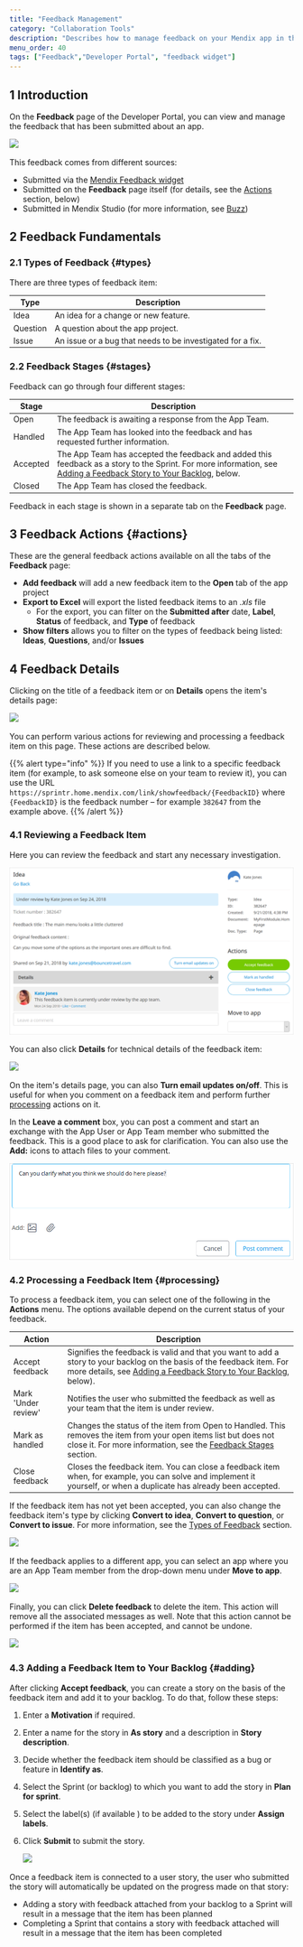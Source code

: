 ```yaml
---
title: "Feedback Management"
category: "Collaboration Tools"
description: "Describes how to manage feedback on your Mendix app in the Developer Portal."
menu_order: 40
tags: ["Feedback","Developer Portal", "feedback widget"]
---
```


## 1 Introduction

On the **Feedback** page of the Developer Portal, you can view and manage the feedback that has been submitted about an app.

![](attachments/feedback/feedback.png)

This feedback comes from different sources:

* Submitted via the [Mendix Feedback widget](/appstore/widgets/mendix-feedback)
* Submitted on the **Feedback** page itself (for details, see the [Actions](#actions) section, below)
* Submitted in Mendix Studio (for more information, see [Buzz](/studio/collaboration-buzz))

## 2 Feedback Fundamentals

### 2.1 Types of Feedback {#types}

There are three types of feedback item:

| Type         | Description                                                |
| ------------ | ---------------------------------------------------------- |
| Idea     | An idea for a change or new feature.                       |
| Question | A question about the app project.                             |
| Issue    | An issue or a bug that needs to be investigated for a fix. |

### 2.2 Feedback Stages {#stages}

Feedback can go through four different stages:

| Stage        | Description                                                  |
| ------------ | ------------------------------------------------------------ |
| Open     | The feedback is awaiting a response from the App Team.       |
| Handled  | The App Team has looked into the feedback and has requested further information. |
| Accepted | The App Team has accepted the feedback and added this feedback as a story to the Sprint. For more information, see [Adding a Feedback Story to Your Backlog](#adding), below. |
| Closed   | The App Team has closed the feedback.                        |

Feedback in each stage is shown in a separate tab on the **Feedback** page.

## 3 Feedback Actions {#actions}

These are the general feedback actions available on all the tabs of the **Feedback** page:

* **Add feedback** will add a new feedback item to the **Open** tab of the app project
* **Export to Excel** will export the listed feedback items to an *.xls* file
	* For the export, you can filter on the **Submitted after** date, **Label**, **Status** of feedback, and **Type** of feedback
* **Show filters** allows you to filter on the types of feedback being listed: **Ideas**, **Questions**, and/or **Issues**

## 4 Feedback Details

Clicking on the title of a feedback item or on **Details** opens the item's details page:

![](attachments/feedback/feedbacklist.jpg)

You can perform various actions for reviewing and processing a feedback item on this page. These actions are described below.

{{% alert type="info" %}}
If you need to use a link to a specific feedback item (for example, to ask someone else on your team to review it), you can use the URL `https://sprintr.home.mendix.com/link/showfeedback/{FeedbackID}` where `{FeedbackID}` is the feedback number – for example `382647` from the example above.
{{% /alert %}}

### 4.1 Reviewing a Feedback Item

Here you can review the feedback and start any necessary investigation.

![](attachments/feedback/feedback-no-details.png)

You can also click **Details** for technical details of the feedback item:

![](attachments/feedback/feedback-details.png)

On the item's details page, you can also **Turn email updates on/off**. This is useful for when you comment on a feedback item and perform further [processing](#processing) actions on it.

In the **Leave a comment** box, you can post a comment and start an exchange with the App User or App Team member who submitted the feedback. This is a good place to ask for clarification. You can also use the **Add:** icons to attach files to your comment.

![](attachments/feedback/comment.png)

### 4.2 Processing a Feedback Item {#processing}

To process a feedback item, you can select one of the following in the **Actions** menu. The options available depend on the current status of your feedback.

| Action                  | Description                                                  |
| ----------------------- | ------------------------------------------------------------ |
| Accept feedback    | Signifies the feedback is valid and that you want to add a story to your backlog on the basis of the feedback item. For more details, see [Adding a Feedback Story to Your Backlog](#adding), below). |
| Mark 'Under review' | Notifies the user who submitted the feedback as well as your team that the item is under review. |
| Mark as handled    | Changes the status of the item from Open to Handled. This removes the item from your open items list but does not close it. For more information, see the  [Feedback Stages](#stages) section. |
| Close feedback      | Closes the feedback item. You can close a feedback item when, for example, you can solve and implement it yourself, or when a duplicate has already been accepted. |

If the feedback item has not yet been accepted, you can also change the feedback item's type by clicking **Convert to idea**, **Convert to question**, or **Convert to issue**. For more information, see the [Types of Feedback](#types) section.

![](attachments/feedback/convert-feedback.png)

If the feedback applies to a different app, you can select an app where you are an App Team member from the drop-down menu under **Move to app**.

![](attachments/feedback/move-feedback.png)

Finally, you can click **Delete feedback** to delete the item. This action will remove all the associated messages as well. Note that this action cannot be performed if the item has been accepted, and cannot be undone.

![](attachments/feedback/delete-feedback.png)

### 4.3 Adding a Feedback Item to Your Backlog {#adding}

After clicking **Accept feedback**, you can create a story on the basis of the feedback item and add it to your backlog. To do that, follow these steps:

1. Enter a **Motivation** if required.
2. Enter a name for the story in **As story** and a description in **Story description**.
3. Decide whether the feedback item should be classified as a bug or feature in **Identify as**.
4. Select the Sprint (or backlog) to which you want to add the story in **Plan for sprint**.
5. Select the label(s) (if available ) to be added to the story under **Assign labels**.
6. Click **Submit** to submit the story.

    ![](attachments/feedback/accept-feedback.png)

Once a feedback item is connected to a user story, the user who submitted the story will automatically be updated on the progress made on that story:

* Adding a story with feedback attached from your backlog to a Sprint will result in a message that the item has been planned
* Completing a Sprint that contains a story with feedback attached will result in a message that the item has been completed
